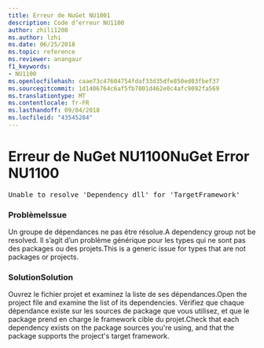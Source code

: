 ```yaml
---
title: Erreur de NuGet NU1001
description: Code d’erreur NU1100
author: zhili1208
ms.author: lzhi
ms.date: 06/25/2018
ms.topic: reference
ms.reviewer: anangaur
f1_keywords:
- NU1100
ms.openlocfilehash: caae73c47604754fdaf33d35dfe850ed03fbef37
ms.sourcegitcommit: 1d1406764c6af5fb7801d462e0c4afc9092fa569
ms.translationtype: MT
ms.contentlocale: fr-FR
ms.lasthandoff: 09/04/2018
ms.locfileid: "43545284"
---
```

# <a name="nuget-error-nu1100"></a><span data-ttu-id="eadb9-103">Erreur de NuGet NU1100</span><span class="sxs-lookup"><span data-stu-id="eadb9-103">NuGet Error NU1100</span></span>

<pre>Unable to resolve 'Dependency dll' for 'TargetFramework'</pre>

### <a name="issue"></a><span data-ttu-id="eadb9-104">Problème</span><span class="sxs-lookup"><span data-stu-id="eadb9-104">Issue</span></span>
<span data-ttu-id="eadb9-105">Un groupe de dépendances ne pas être résolue.</span><span class="sxs-lookup"><span data-stu-id="eadb9-105">A dependency group not be resolved.</span></span> <span data-ttu-id="eadb9-106">Il s’agit d’un problème générique pour les types qui ne sont pas des packages ou des projets.</span><span class="sxs-lookup"><span data-stu-id="eadb9-106">This is a generic issue for types that are not packages or projects.</span></span>

### <a name="solution"></a><span data-ttu-id="eadb9-107">Solution</span><span class="sxs-lookup"><span data-stu-id="eadb9-107">Solution</span></span>
<span data-ttu-id="eadb9-108">Ouvrez le fichier projet et examinez la liste de ses dépendances.</span><span class="sxs-lookup"><span data-stu-id="eadb9-108">Open the project file and examine the list of its dependencies.</span></span> <span data-ttu-id="eadb9-109">Vérifiez que chaque dépendance existe sur les sources de package que vous utilisez, et que le package prend en charge le framework cible du projet.</span><span class="sxs-lookup"><span data-stu-id="eadb9-109">Check that each dependency exists on the package sources you're using, and that the package supports the project's target framework.</span></span>